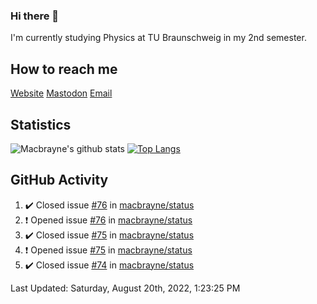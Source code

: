 ### Hi there 👋
I'm currently studying Physics at TU Braunschweig in my 2nd semester.

## How to reach me
[Website](https://florentin-schleuss.de)
[Mastodon](https://norden.social/@florentin)
[Email](mailto:hello@macbrayne.de)

## Statistics
![Macbrayne's github stats](https://github-readme-stats.vercel.app/api?username=macbrayne&count_private=true&show_icons=true&hide_rank=true&custom_title=macbrayne's%20GitHub%20Stats)
[![Top Langs](https://github-readme-stats.vercel.app/api/top-langs/?username=macbrayne&exclude_repo=liftron&layout=compact)](https://github.com/anuraghazra/github-readme-stats)
## GitHub Activity

<!--RECENT_ACTIVITY:start-->
1. ✔️ Closed issue [#76](https://github.com/macbrayne/status/issues/76) in [macbrayne/status](https://github.com/macbrayne/status)
2. ❗️ Opened issue [#76](https://github.com/macbrayne/status/issues/76) in [macbrayne/status](https://github.com/macbrayne/status)
3. ✔️ Closed issue [#75](https://github.com/macbrayne/status/issues/75) in [macbrayne/status](https://github.com/macbrayne/status)
4. ❗️ Opened issue [#75](https://github.com/macbrayne/status/issues/75) in [macbrayne/status](https://github.com/macbrayne/status)
5. ✔️ Closed issue [#74](https://github.com/macbrayne/status/issues/74) in [macbrayne/status](https://github.com/macbrayne/status)
<!--RECENT_ACTIVITY:end-->

<!--RECENT_ACTIVITY:last_update-->
Last Updated: Saturday, August 20th, 2022, 1:23:25 PM
<!--RECENT_ACTIVITY:last_update_end-->


<!--
**macbrayne/macbrayne** is a ✨ _special_ ✨ repository because its `README.md` (this file) appears on your GitHub profile.

Here are some ideas to get you started:

- 🔭 I’m currently working on ...
- 🌱 I’m currently learning ...
- 👯 I’m looking to collaborate on ...
- 🤔 I’m looking for help with ...
- 💬 Ask me about ...
- 📫 How to reach me: ...
- 😄 Pronouns: ...
- ⚡ Fun fact: ...
-->
